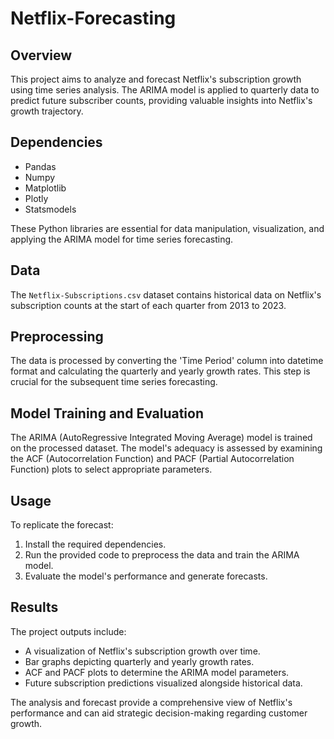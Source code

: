 # Netflix-Forecasting

## Overview
This project aims to analyze and forecast Netflix's subscription growth using time series analysis. The ARIMA model is applied to quarterly data to predict future subscriber counts, providing valuable insights into Netflix's growth trajectory.

## Dependencies
- Pandas
- Numpy
- Matplotlib
- Plotly
- Statsmodels

These Python libraries are essential for data manipulation, visualization, and applying the ARIMA model for time series forecasting.

## Data
The `Netflix-Subscriptions.csv` dataset contains historical data on Netflix's subscription counts at the start of each quarter from 2013 to 2023.

## Preprocessing
The data is processed by converting the 'Time Period' column into datetime format and calculating the quarterly and yearly growth rates. This step is crucial for the subsequent time series forecasting.

## Model Training and Evaluation
The ARIMA (AutoRegressive Integrated Moving Average) model is trained on the processed dataset. The model's adequacy is assessed by examining the ACF (Autocorrelation Function) and PACF (Partial Autocorrelation Function) plots to select appropriate parameters.

## Usage
To replicate the forecast:
1. Install the required dependencies.
2. Run the provided code to preprocess the data and train the ARIMA model.
3. Evaluate the model's performance and generate forecasts.

## Results
The project outputs include:
- A visualization of Netflix's subscription growth over time.
- Bar graphs depicting quarterly and yearly growth rates.
- ACF and PACF plots to determine the ARIMA model parameters.
- Future subscription predictions visualized alongside historical data.

The analysis and forecast provide a comprehensive view of Netflix's performance and can aid strategic decision-making regarding customer growth.

